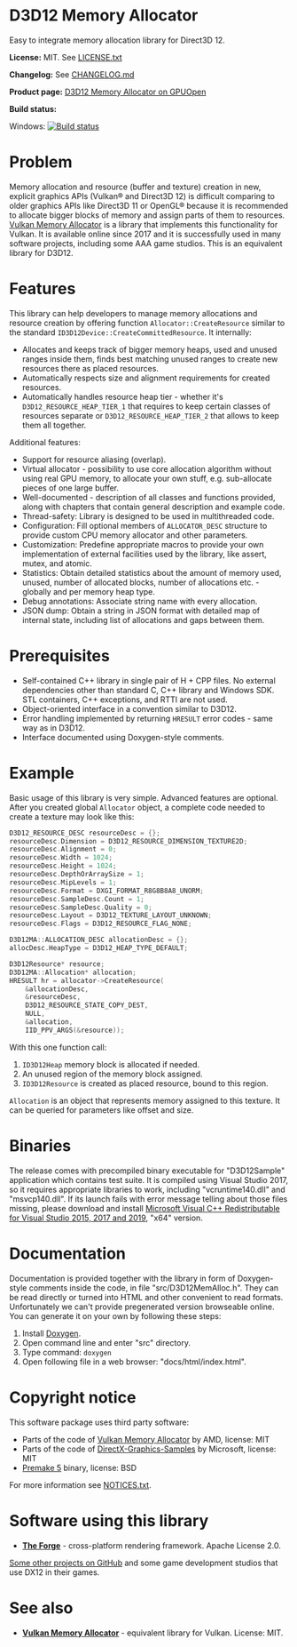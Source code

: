 # D3D12 Memory Allocator

Easy to integrate memory allocation library for Direct3D 12.

**License:** MIT. See [LICENSE.txt](LICENSE.txt)

**Changelog:** See [CHANGELOG.md](CHANGELOG.md)

**Product page:** [D3D12 Memory Allocator on GPUOpen](https://gpuopen.com/gaming-product/d3d12-memory-allocator/)

**Build status:**

Windows: [![Build status](https://ci.appveyor.com/api/projects/status/860i07bxv55ydgvg?svg=true)](https://ci.appveyor.com/project/adam-sawicki-amd/d3d12memoryallocator)

# Problem

Memory allocation and resource (buffer and texture) creation in new, explicit graphics APIs (Vulkan® and Direct3D 12) is difficult comparing to older graphics APIs like Direct3D 11 or OpenGL® because it is recommended to allocate bigger blocks of memory and assign parts of them to resources. [Vulkan Memory Allocator](https://github.com/GPUOpen-LibrariesAndSDKs/VulkanMemoryAllocator/) is a library that implements this functionality for Vulkan. It is available online since 2017 and it is successfully used in many software projects, including some AAA game studios. This is an equivalent library for D3D12.

# Features

This library can help developers to manage memory allocations and resource creation by offering function `Allocator::CreateResource` similar to the standard `ID3D12Device::CreateCommittedResource`. It internally:

- Allocates and keeps track of bigger memory heaps, used and unused ranges inside them, finds best matching unused ranges to create new resources there as placed resources.
- Automatically respects size and alignment requirements for created resources.
- Automatically handles resource heap tier - whether it's `D3D12_RESOURCE_HEAP_TIER_1` that requires to keep certain classes of resources separate or `D3D12_RESOURCE_HEAP_TIER_2` that allows to keep them all together.

Additional features:

- Support for resource aliasing (overlap).
- Virtual allocator - possibility to use core allocation algorithm without using real GPU memory, to allocate your own stuff, e.g. sub-allocate pieces of one large buffer.
- Well-documented - description of all classes and functions provided, along with chapters that contain general description and example code.
- Thread-safety: Library is designed to be used in multithreaded code.
- Configuration: Fill optional members of `ALLOCATOR_DESC` structure to provide custom CPU memory allocator and other parameters.
- Customization: Predefine appropriate macros to provide your own implementation of external facilities used by the library, like assert, mutex, and atomic.
- Statistics: Obtain detailed statistics about the amount of memory used, unused, number of allocated blocks, number of allocations etc. - globally and per memory heap type.
- Debug annotations: Associate string name with every allocation.
- JSON dump: Obtain a string in JSON format with detailed map of internal state, including list of allocations and gaps between them.

# Prerequisites

- Self-contained C++ library in single pair of H + CPP files. No external dependencies other than standard C, C++ library and Windows SDK. STL containers, C++ exceptions, and RTTI are not used.
- Object-oriented interface in a convention similar to D3D12.
- Error handling implemented by returning `HRESULT` error codes - same way as in D3D12.
- Interface documented using Doxygen-style comments.

# Example

Basic usage of this library is very simple. Advanced features are optional. After you created global `Allocator` object, a complete code needed to create a texture may look like this:

```cpp
D3D12_RESOURCE_DESC resourceDesc = {};
resourceDesc.Dimension = D3D12_RESOURCE_DIMENSION_TEXTURE2D;
resourceDesc.Alignment = 0;
resourceDesc.Width = 1024;
resourceDesc.Height = 1024;
resourceDesc.DepthOrArraySize = 1;
resourceDesc.MipLevels = 1;
resourceDesc.Format = DXGI_FORMAT_R8G8B8A8_UNORM;
resourceDesc.SampleDesc.Count = 1;
resourceDesc.SampleDesc.Quality = 0;
resourceDesc.Layout = D3D12_TEXTURE_LAYOUT_UNKNOWN;
resourceDesc.Flags = D3D12_RESOURCE_FLAG_NONE;

D3D12MA::ALLOCATION_DESC allocationDesc = {};
allocDesc.HeapType = D3D12_HEAP_TYPE_DEFAULT;

D3D12Resource* resource;
D3D12MA::Allocation* allocation;
HRESULT hr = allocator->CreateResource(
    &allocationDesc,
    &resourceDesc,
    D3D12_RESOURCE_STATE_COPY_DEST,
    NULL,
    &allocation,
    IID_PPV_ARGS(&resource));
```

With this one function call:

1. `ID3D12Heap` memory block is allocated if needed.
2. An unused region of the memory block assigned.
3. `ID3D12Resource` is created as placed resource, bound to this region.

`Allocation` is an object that represents memory assigned to this texture. It can be queried for parameters like offset and size.

# Binaries

The release comes with precompiled binary executable for "D3D12Sample" application which contains test suite. It is compiled using Visual Studio 2017, so it requires appropriate libraries to work, including "vcruntime140.dll" and "msvcp140.dll". If its launch fails with error message telling about those files missing, please download and install [Microsoft Visual C++ Redistributable for Visual Studio 2015, 2017 and 2019](https://support.microsoft.com/en-us/help/2977003/the-latest-supported-visual-c-downloads), "x64" version.

# Documentation

Documentation is provided together with the library in form of Doxygen-style comments inside the code, in file "src/D3D12MemAlloc.h". They can be read directly or turned into HTML and other convenient to read formats. Unfortunately we can't provide pregenerated version browseable online. You can generate it on your own by following these steps:

1. Install [Doxygen](http://www.doxygen.nl/).
2. Open command line and enter "src" directory.
3. Type command: `doxygen`
4. Open following file in a web browser: "docs/html/index.html".

# Copyright notice

This software package uses third party software:

- Parts of the code of [Vulkan Memory Allocator](https://github.com/GPUOpen-LibrariesAndSDKs/VulkanMemoryAllocator/) by AMD, license: MIT
- Parts of the code of [DirectX-Graphics-Samples](https://github.com/microsoft/DirectX-Graphics-Samples) by Microsoft, license: MIT
- [Premake 5](https://premake.github.io/) binary, license: BSD

For more information see [NOTICES.txt](NOTICES.txt).

# Software using this library

- **[The Forge](https://github.com/ConfettiFX/The-Forge)** - cross-platform rendering framework. Apache License 2.0.

[Some other projects on GitHub](https://github.com/search?q=D3D12MemAlloc.h&type=Code) and some game development studios that use DX12 in their games.

# See also

- **[Vulkan Memory Allocator](https://github.com/GPUOpen-LibrariesAndSDKs/VulkanMemoryAllocator/)** - equivalent library for Vulkan. License: MIT.

